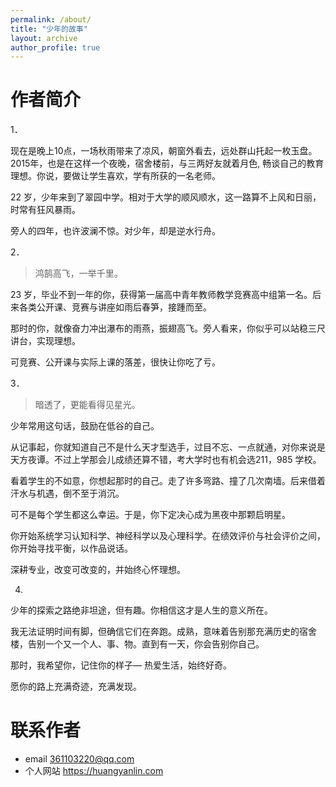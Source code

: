 ```yaml
---
permalink: /about/
title: "少年的故事"
layout: archive
author_profile: true
---
```


# 作者简介

1．


现在是晚上10点，一场秋雨带来了凉风，朝窗外看去，远处群山托起一枚玉盘。2015年，也是在这样一个夜晚，宿舍楼前，与三两好友就着月色, 畅谈自己的教育理想。你说，要做让学生喜欢，学有所获的一名老师。

22 岁，少年来到了翠园中学。相对于大学的顺风顺水，这一路算不上风和日丽，时常有狂风暴雨。

旁人的四年，也许波澜不惊。对少年，却是逆水行舟。

2． 

> 鸿鹄高飞，一举千里。

23 岁，毕业不到一年的你，获得第一届高中青年教师教学竞赛高中组第一名。后来各类公开课、竞赛与讲座如雨后春笋，接踵而至。

那时的你，就像奋力冲出瀑布的雨燕，振翅高飞。旁人看来，你似乎可以站稳三尺讲台，实现理想。

可竞赛、公开课与实际上课的落差，很快让你吃了亏。


3．

> 暗透了，更能看得见星光。

少年常用这句话，鼓励在低谷的自己。

从记事起，你就知道自己不是什么天才型选手，过目不忘、一点就通，对你来说是天方夜谭。不过上学那会儿成绩还算不错，考大学时也有机会选211，985 学校。

看着学生的不如意，你想起那时的自己。走了许多弯路、撞了几次南墙。后来借着汗水与机遇，倒不至于消沉。

可不是每个学生都这么幸运。于是，你下定决心成为黑夜中那颗启明星。

你开始系统学习认知科学、神经科学以及心理科学。在绩效评价与社会评价之间，你开始寻找平衡，以作品说话。

深耕专业，改变可改变的，并始终心怀理想。

4.

少年的探索之路绝非坦途，但有趣。你相信这才是人生的意义所在。

我无法证明时间有脚，但确信它们在奔跑。成熟，意味着告别那充满历史的宿舍楼，告别一个又一个人、事、物。直到有一天，你会告别你自己。

那时，我希望你，记住你的样子— 热爱生活，始终好奇。

愿你的路上充满奇迹，充满发现。


# 联系作者
- email 361103220@qq.com
- 个人网站 https://huangyanlin.com




